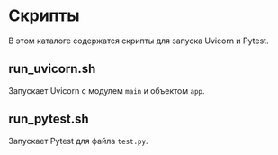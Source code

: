 # Скрипты

В этом каталоге содержатся скрипты для запуска Uvicorn и Pytest.

## run_uvicorn.sh

Запускает Uvicorn с модулем `main` и объектом `app`.

## run_pytest.sh

Запускает Pytest для файла `test.py`.